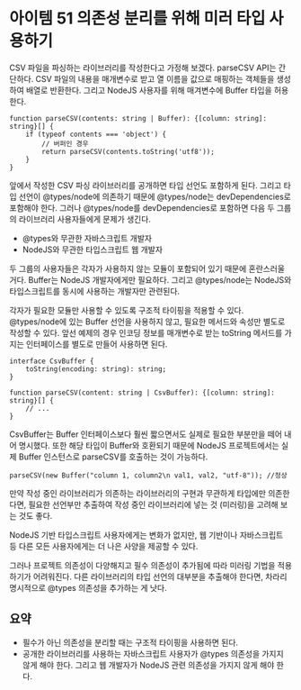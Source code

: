 # 아이템 51 의존성 분리를 위해 미러 타입 사용하기

CSV 파일을 파싱하는 라이브러리를 작성한다고 가정해 보겠다. parseCSV API는 간단하다. CSV 파일의 내용을 매개변수로 받고 열 이름을 값으로 매핑하는 객체들을 생성하여 배열로 반환한다. 그리고 NodeJS 사용자를 위해 매겨변수에 Buffer 타입을 허용한다.

``` tsx
function parseCSV(contents: string | Buffer): {[column: string]: string}[] {
    if (typeof contents === 'object') {
        // 버퍼인 경우
        return parseCSV(contents.toString('utf8'));
    }
}
```

앞에서 작성한 CSV 파싱 라이브러리를 공개하면 타입 선언도 포함하게 된다. 그리고 타입 선언이 @types/node에 의존하기 때문에 @types/node는 devDependencies로 포함해야 한다. 그러나 @types/node를 devDependencies로 포함하면 다음 두 그룹의 라이브러리 사용자들에게 문제가 생긴다.
- @types와 무관한 자바스크립트 개발자
- NodeJS와 무관한 타입스크립트 웹 개발자

두 그룹의 사용자들은 각자가 사용하지 않는 모듈이 포함되어 있기 때문에 혼란스러울 거다. Buffer는 NodeJS 개발자에게만 필요하다. 그리고 @types/node는 NodeJS와 타입스크립트를 동시에 사용하는 개발자만 관련된다.

각자가 필요한 모듈만 사용할 수 있도록 구조적 타이핑을 적용할 수 있다. @types/node에 있는 Buffer 선언을 사용하지 않고, 필요한 메서드와 속성만 별도로 작성할 수 있다. 앞선 예제의 경우 인코딩 정보를 매개변수로 받는 toString 메서드를 가지는 인터페이스를 별도로 만들어 사용하면 된다.

``` tsx
interface CsvBuffer {
    toString(encoding: string): string;
}

function parseCSV(content: string | CsvBuffer): {[column: string]: string}[] {
    // ...
}
```

CsvBuffer는 Buffer 인터페이스보다 훨씬 짧으면서도 실제로 필요한 부분만을 떼어 내어 명시했다. 또한 해당 타입이 Buffer와 호환되기 때문에 NodeJS 프로젝트에서는 실제 Buffer 인스턴스로 parseCSV를 호출하는 것이 가능하다.

``` tsx
parseCSV(new Buffer("column 1, column2\n val1, val2, "utf-8")); //정상
```

만약 작성 중인 라이브러리가 의존하는 라이브러리의 구현과 무관하게 타입에만 의존한다면, 필요한 선언부만 추출하여 작성 중인 라이브러리에 넣는 것 (미러링)을 고려해 보는 것도 좋다.

NodeJS 기반 타입스크립트 사용자에게는 변화가 없지만, 웹 기반이나 자바스크립트 등 다른 모든 사용자에게는 더 나은 사양을 제공할 수 있다.

그러나 프로젝트 의존성이 다양해지고 필수 의존성이 추가됨에 따라 미러링 기법을 적용하기가 어려워진다. 다른 라이브러리의 타입 선언의 대부분을 추출해야 한다면, 차라리 명시적으로 @types 의존성을 추가하는 게 낫다.

## 요약
- 필수가 아닌 의존성을 분리할 때는 구조적 타이핑을 사용하면 된다.
- 공개한 라이브러리를 사용하는 자바스크립트 사용자가 @types 의존성을 가지지 않게 해야 한다. 그리고 웹 개발자가 NodeJS 관련 의존성을 가지지 않게 해야 한다.
